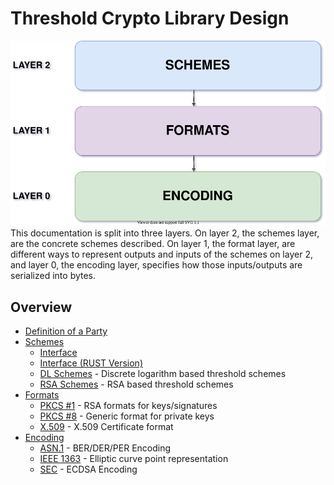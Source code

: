 # Threshold Crypto Library Design
![](./img/overview.svg) <br>
This documentation is split into three layers. On layer 2, the schemes layer, are the concrete schemes described. On layer 1, the format layer, are different ways to represent outputs and inputs of the schemes on layer 2, and layer 0, the encoding layer, specifies how those inputs/outputs are serialized into bytes.
## **Overview**
- [Definition of a Party](party.md)
- [Schemes](schemes/)
    - [Interface](schemes/interface.md)
    - [Interface (RUST Version)](design/schemes/interface_rust.md)
    - [DL Schemes](schemes/dl_schemes.md) - Discrete logarithm based threshold schemes
    - [RSA Schemes](schemes/rsa_schemes.md) - RSA based threshold schemes
- [Formats](formats/)
    - [PKCS #1](formats/pkcs1.md) - RSA formats for keys/signatures
    - [PKCS #8](formats/pkcs8.md) - Generic format for private keys
    - [X.509](formats/X.509.md) - X.509 Certificate format
- [Encoding](encoding/)
    - [ASN.1](encoding/asn1.md) - BER/DER/PER Encoding 
    - [IEEE 1363](encoding/ieee1363.md) - Elliptic curve point representation
    - [SEC](encoding/sec.md) - ECDSA Encoding
